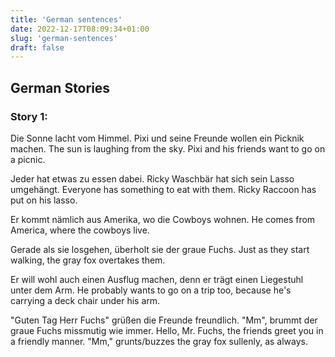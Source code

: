 ```yaml
---
title: 'German sentences'
date: 2022-12-17T08:09:34+01:00
slug: 'german-sentences'
draft: false
---
```


## German Stories

### Story 1:

Die Sonne lacht vom Himmel. Pixi und seine Freunde wollen ein Picknik machen.
The sun is laughing from the sky. Pixi and his friends want to go on a picnic.

Jeder hat etwas zu essen dabei. Ricky Waschbär hat sich sein Lasso umgehängt.
Everyone has something to eat with them. Ricky Raccoon has put on his lasso.

Er kommt nämlich aus Amerika, wo die Cowboys wohnen.
He comes from America, where the cowboys live.

Gerade als sie losgehen, überholt sie der graue Fuchs.
Just as they start walking, the gray fox overtakes them.

Er will wohl auch einen Ausflug machen, denn er trägt einen Liegestuhl unter dem Arm.
He probably wants to go on a trip too, because he's carrying a deck chair under his arm.

"Guten Tag Herr Fuchs" grüßen die Freunde freundlich. "Mm", brummt der graue Fuchs missmutig wie immer.
Hello, Mr. Fuchs, the friends greet you in a friendly manner. "Mm," grunts/buzzes the gray fox sullenly, as always.
